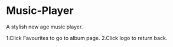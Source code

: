 # Music-Player
A stylish new age music player.

1.Click Favourites to go to album page.
2.Click logo to return back.
